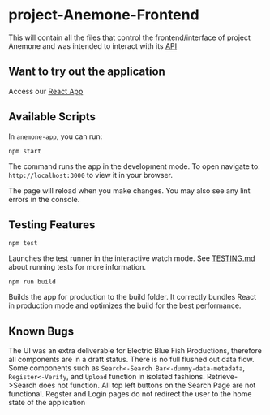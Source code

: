 # project-Anemone-Frontend
This will contain all the files that control the frontend/interface of project Anemone and was intended to interact with its [API](https://anemone.avalonbloom.com/api)

## Want to try out the application
Access our [React App](https://anemone.avalonbloom.com/)


## Available Scripts
In `anemone-app`, you can run:
```
npm start
``` 
The command runs the app in the development mode.
To open navigate to: `http://localhost:3000` to view it in your browser.

The page will reload when you make changes.
You may also see any lint errors in the console.

## Testing Features
```
npm test
```
Launches the test runner in the interactive watch mode.
See [TESTING.md]() about running tests for more information.

```
npm run build
```
Builds the app for production to the build folder.
It correctly bundles React in production mode and optimizes the build for the best performance.

## Known Bugs
The UI was an extra deliverable for Electric Blue Fish Productions, therefore all components are in a draft status. 
There is no full flushed out data flow.
Some components such as `Search<-Search Bar<-dummy-data-metadata`, `Register<-Verify`, and `Upload` function in isolated fashions.
Retrieve->Search does not function.
All top left buttons on the Search Page are not functional.
Regster and Login pages do not redirect the user to the home state of the application
